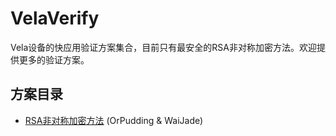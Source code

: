 # VelaVerify
Vela设备的快应用验证方案集合，目前只有最安全的RSA非对称加密方法。欢迎提供更多的验证方案。
## 方案目录
- [RSA非对称加密方法](/RSA非对称加密方法/README.md) (OrPudding & WaiJade)
